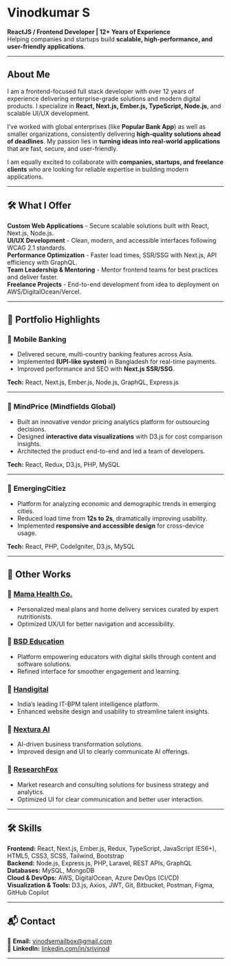 # Vinodkumar S 

**ReactJS / Frontend Developer | 12+ Years of Experience**  
Helping companies and startups build **scalable, high-performance, and user-friendly applications**.  

---

## About Me  

I am a frontend-focused full stack developer with over 12 years of experience delivering enterprise-grade solutions and modern digital products. I specialize in **React, Next.js, Ember.js, TypeScript, Node.js**, and scalable UI/UX development.  

I’ve worked with global enterprises (like **Popular Bank App**) as well as smaller organizations, consistently delivering **high-quality solutions ahead of deadlines**. My passion lies in **turning ideas into real-world applications** that are fast, secure, and user-friendly.  

I am equally excited to collaborate with **companies, startups, and freelance clients** who are looking for reliable expertise in building modern applications.  

---

## 🛠 What I Offer  

**Custom Web Applications** - Secure scalable solutions built with React, Next.js, Node.js.  
**UI/UX Development** - Clean, modern, and accessible interfaces following WCAG 2.1 standards.  
**Performance Optimization** - Faster load times, SSR/SSG with Next.js, API efficiency with GraphQL.  
**Team Leadership & Mentoring** - Mentor frontend teams for best practices and deliver faster.  
**Freelance Projects** - End-to-end development from idea to deployment on AWS/DigitalOcean/Vercel.  

---

## 🌟 Portfolio Highlights  

### 🔹 **Mobile Banking**  
- Delivered secure, multi-country banking features across Asia.  
- Implemented **(UPI-like system)** in Bangladesh for real-time payments.  
- Improved performance and SEO with **Next.js SSR/SSG**.  

**Tech:** React, Next.js, Ember.js, Node.js, GraphQL, Express.js  

---

### 🔹 **MindPrice (Mindfields Global)**  
- Built an innovative vendor pricing analytics platform for outsourcing decisions.  
- Designed **interactive data visualizations** with D3.js for cost comparison insights.  
- Architected the product end-to-end and led a team of developers.  

**Tech:** React, Redux, D3.js, PHP, MySQL  

---

### 🔹 **EmergingCitiez**  
- Platform for analyzing economic and demographic trends in emerging cities.  
- Reduced load time from **12s to 2s**, dramatically improving usability.  
- Implemented **responsive and accessible design** for cross-device usage.  

**Tech:** React, PHP, CodeIgniter, D3.js, MySQL  

---

## 💼 Other Works  

### 🔹 [Mama Health Co.](https://mamahealthco.com/)  
- Personalized meal plans and home delivery services curated by expert nutritionists.  
- Optimized UX/UI for better navigation and accessibility.  

### 🔹 [BSD Education](https://www.bsd.edu.in/)  
- Platform empowering educators with digital skills through content and software solutions.  
- Refined interface for smoother engagement and learning.  

### 🔹 [Handigital](https://www.handigital.com/)  
- India’s leading IT-BPM talent intelligence platform.  
- Enhanced website design and usability to streamline talent insights.  

### 🔹 [Nextura AI](https://www.nextura.ai/)  
- AI-driven business transformation solutions.  
- Improved design and UI to clearly communicate AI offerings.  

### 🔹 [ResearchFox](https://researchfox.com/)  
- Market research and consulting solutions for business strategy and analytics.  
- Optimized UI for clear communication and better user interaction.  

---

## 🛠 Skills  

**Frontend:** React, Next.js, Ember.js, Redux, TypeScript, JavaScript (ES6+), HTML5, CSS3, SCSS, Tailwind, Bootstrap  
**Backend:** Node.js, Express.js, PHP, Laravel, REST APIs, GraphQL  
**Databases:** MySQL, MongoDB  
**Cloud & DevOps:** AWS, DigitalOcean, Azure DevOps (CI/CD)  
**Visualization & Tools:** D3.js, Axios, JWT, Git, Bitbucket, Postman, Figma, GitHub Copilot  

---

## 📬 Contact  

📧 **Email:** [vinodsemailbox@gmail.com](mailto:vinodsemailbox@gmail.com)  
🔗 **LinkedIn:** [linkedin.com/in/srivinod](https://www.linkedin.com/in/srivinod)  

---
